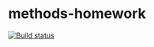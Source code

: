 # methods-homework
[![Build status](https://ci.appveyor.com/api/projects/status/7qp58h43iunxg56r?svg=true)](https://ci.appveyor.com/project/KateSidyakina/methods-homework)
